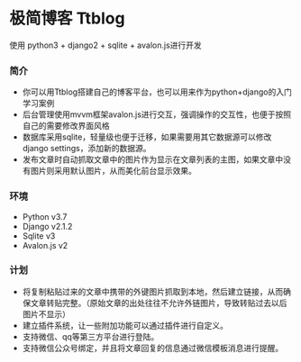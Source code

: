 # 极简博客 Ttblog
使用 python3 + django2 + sqlite + avalon.js进行开发  
### 简介
* 你可以用Ttblog搭建自己的博客平台，也可以用来作为python+django的入门学习案例  
* 后台管理使用mvvm框架avalon.js进行交互，强调操作的交互性，也便于按照自己的需要修改界面风格
* 数据库采用sqlite，轻量级也便于迁移，如果需要用其它数据源可以修改django settings，添加新的数据源。  
* 发布文章时自动抓取文章中的图片作为显示在文章列表的主图，如果文章中没有图片则采用默认图片，从而美化前台显示效果。 
### 环境
* Python v3.7
* Django v2.1.2
* Sqlite v3
* Avalon.js v2
### 计划
* 将复制粘贴过来的文章中携带的外键图片抓取到本地，然后建立链接，从而确保文章转贴完整。（原始文章的出处往往不允许外链图片，导致转贴过去以后图片不显示）
* 建立插件系统，让一些附加功能可以通过插件进行自定义。  
* 支持微信、qq等第三方平台进行登陆。 
* 支持微信公众号绑定，并且将文章回复的信息通过微信模板消息进行提醒。  

